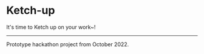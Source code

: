 # Ketch-up
It's time to Ketch up on your work~!

---
Prototype hackathon project from October 2022.
